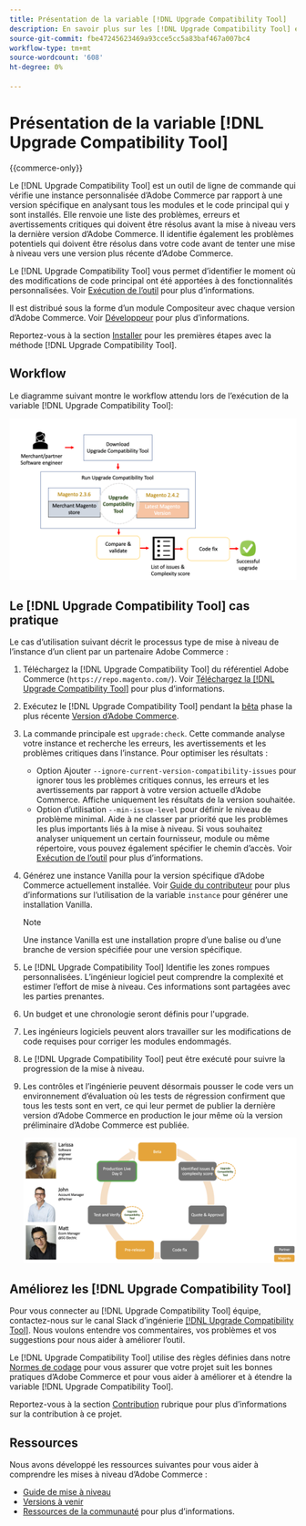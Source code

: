 ```yaml
---
title: Présentation de la variable [!DNL Upgrade Compatibility Tool]
description: En savoir plus sur les [!DNL Upgrade Compatibility Tool] et comment cela peut vous aider dans votre projet Adobe Commerce.
source-git-commit: fbe47245623469a93cce5cc5a83baf467a007bc4
workflow-type: tm+mt
source-wordcount: '608'
ht-degree: 0%

---
```



# Présentation de la variable [!DNL Upgrade Compatibility Tool]

{{commerce-only}}

Le [!DNL Upgrade Compatibility Tool] est un outil de ligne de commande qui vérifie une instance personnalisée d’Adobe Commerce par rapport à une version spécifique en analysant tous les modules et le code principal qui y sont installés. Elle renvoie une liste des problèmes, erreurs et avertissements critiques qui doivent être résolus avant la mise à niveau vers la dernière version d’Adobe Commerce. Il identifie également les problèmes potentiels qui doivent être résolus dans votre code avant de tenter une mise à niveau vers une version plus récente d’Adobe Commerce.

Le [!DNL Upgrade Compatibility Tool] vous permet d’identifier le moment où des modifications de code principal ont été apportées à des fonctionnalités personnalisées. Voir [Exécution de l’outil](../upgrade-compatibility-tool/run.md) pour plus d’informations.

Il est distribué sous la forme d’un module Compositeur avec chaque version d’Adobe Commerce. Voir [Développeur](../upgrade-compatibility-tool/developer.md) pour plus d’informations.

Reportez-vous à la section [Installer](../upgrade-compatibility-tool/install.md) pour les premières étapes avec la méthode [!DNL Upgrade Compatibility Tool].

## Workflow

Le diagramme suivant montre le workflow attendu lors de l’exécution de la variable [!DNL Upgrade Compatibility Tool]:

![[!DNL Upgrade Compatibility Tool] Diagramme](../../assets/upgrade-guide/mvp-diagram-v3.png)

## Le [!DNL Upgrade Compatibility Tool] cas pratique

Le cas d’utilisation suivant décrit le processus type de mise à niveau de l’instance d’un client par un partenaire Adobe Commerce :

1. Téléchargez la [!DNL Upgrade Compatibility Tool] du référentiel Adobe Commerce (`https://repo.magento.com/`). Voir [Téléchargez la [!DNL Upgrade Compatibility Tool]](../upgrade-compatibility-tool/install.md#download-the-upgrade-compatibility-tool) pour plus d’informations.
1. Exécutez le [!DNL Upgrade Compatibility Tool] pendant la [bêta](https://devdocs.magento.com/release/beta-program.html) phase la plus récente [Version d’Adobe Commerce](https://devdocs.magento.com/release/).
1. La commande principale est `upgrade:check`. Cette commande analyse votre instance et recherche les erreurs, les avertissements et les problèmes critiques dans l’instance. Pour optimiser les résultats :

   - Option Ajouter `--ignore-current-version-compatibility-issues` pour ignorer tous les problèmes critiques connus, les erreurs et les avertissements par rapport à votre version actuelle d’Adobe Commerce. Affiche uniquement les résultats de la version souhaitée.
   - Option d’utilisation `--min-issue-level` pour définir le niveau de problème minimal. Aide à ne classer par priorité que les problèmes les plus importants liés à la mise à niveau. Si vous souhaitez analyser uniquement un certain fournisseur, module ou même répertoire, vous pouvez également spécifier le chemin d’accès. Voir [Exécution de l’outil](https://experienceleague.adobe.com/docs/commerce-operations/upgrade-guide/upgrade-compatibility-tool/run.html?lang=en) pour plus d’informations.

1. Générez une instance Vanilla pour la version spécifique d’Adobe Commerce actuellement installée. Voir [Guide du contributeur](https://devdocs.magento.com/contributor-guide/contributing.html#vanilla-pr) pour plus d’informations sur l’utilisation de la variable `instance` pour générer une installation Vanilla.

   >[!NOTE]
   >
   >Une instance Vanilla est une installation propre d’une balise ou d’une branche de version spécifiée pour une version spécifique.

1. Le [!DNL Upgrade Compatibility Tool] Identifie les zones rompues personnalisées. L’ingénieur logiciel peut comprendre la complexité et estimer l’effort de mise à niveau. Ces informations sont partagées avec les parties prenantes.
1. Un budget et une chronologie seront définis pour l&#39;upgrade.
1. Les ingénieurs logiciels peuvent alors travailler sur les modifications de code requises pour corriger les modules endommagés.
1. Le [!DNL Upgrade Compatibility Tool] peut être exécuté pour suivre la progression de la mise à niveau.
1. Les contrôles et l’ingénierie peuvent désormais pousser le code vers un environnement d’évaluation où les tests de régression confirment que tous les tests sont en vert, ce qui leur permet de publier la dernière version d’Adobe Commerce en production le jour même où la version préliminaire d’Adobe Commerce est publiée.

   ![[!DNL Upgrade Compatibility Tool] audience](../../assets/upgrade-guide/audience-uct-v3.png)

## Améliorez les [!DNL Upgrade Compatibility Tool]

Pour vous connecter au [!DNL Upgrade Compatibility Tool] équipe, contactez-nous sur le canal Slack d’ingénierie [[!DNL Upgrade Compatibility Tool]](https://magentocommeng.slack.com/archives/C019Y143U9F). Nous voulons entendre vos commentaires, vos problèmes et vos suggestions pour nous aider à améliorer l’outil.

Le [!DNL Upgrade Compatibility Tool] utilise des règles définies dans notre [Normes de codage](https://devdocs.magento.com/guides/v2.4/coding-standards/bk-coding-standards.html) pour vous assurer que votre projet suit les bonnes pratiques d’Adobe Commerce et pour vous aider à améliorer et à étendre la variable [!DNL Upgrade Compatibility Tool].

Reportez-vous à la section [Contribution](https://devdocs.magento.com/guides/v2.4/coding-standards/contributing.html)  rubrique pour plus d’informations sur la contribution à ce projet.

## Ressources

Nous avons développé les ressources suivantes pour vous aider à comprendre les mises à niveau d’Adobe Commerce :

- [Guide de mise à niveau](https://experienceleague.adobe.com/docs/commerce-operations/upgrade-guide/overview.html)
- [Versions à venir](https://devdocs.magento.com/release/)
- [Ressources de la communauté](https://devdocs.magento.com/community/resources/resources.html) pour plus d’informations.
